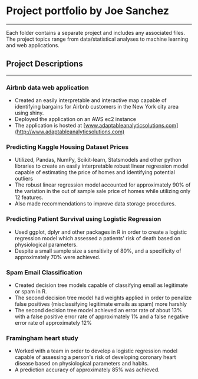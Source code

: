 # Project portfolio by Joe Sanchez
___ 
Each folder contains a separate project and includes any associated files. The project topics range from data/statistical analyses to machine learning and web applications. 


## Project Descriptions 
___ 
### Airbnb data web application 

*  Created an easily interpretable and interactive map capable of identifying bargains for Airbnb customers in the New York city area using shiny.
* Deployed the application on an AWS ec2 instance
* The application is hosted at [www.adaptableanalyticsolutions.com](http://www.adaptableanalyticsolutions.com) 

### Predicting Kaggle Housing Dataset Prices 
* Utilized, Pandas, NumPy, Scikit-learn, Statsmodels and other python libraries to create an easily interpretable robust linear regression model capable of estimating the price of homes and identifying potential outliers
* The robust linear regression model accounted for approximately 90% of the variation in the out of sample sale price of homes while utilizing only 12 features.
* Also made recommendations to improve data storage procedures.

### Predicting Patient Survival using Logistic Regression 
* Used ggplot, dplyr and other packages in R in order to create a logistic regression model which assessed a patients' risk of death based on physiological parameters. 
* Despite a small sample size a sensitivity of 80%, and a specificity of approximately 70% were achieved. 

### Spam Email Classification
* Created decision tree models capable of classifying email as legitimate or spam in R. 
* The second decision tree model had weights applied in order to penalize false positives (misclassifying legitimate emails as spam) more harshly 
* The second decision tree model achieved an error rate of about 13% with a false positive error rate of approximately 1% and a false negative error rate of approximately 12% 

### Framingham heart study 
* Worked with a team in order to develop a logistic regression model capable of assessing a person's risk of developing coronary heart disease based on physiological parameters and habits. 
* A prediction accuracy of approximately 85% was achieved.
